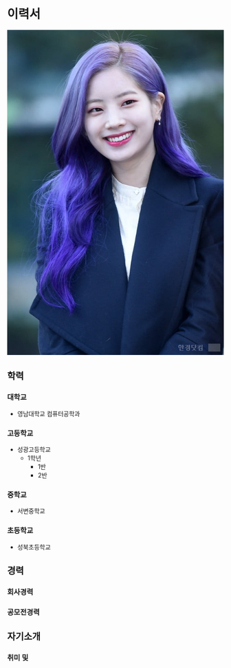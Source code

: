 # 이력서
![트와이스 다현 사진](https://github.com/woobyoungho/smart_factory/blob/master/dh.png)
## 학력
### 대학교
- 영남대학교 컴퓨터공학과

### 고등학교
- 성광고등학교
  - 1학년
    - 1반
    - 2반
    
### 중학교
- 서변중학교

### 초등학교
- 성북초등학교

## 경력
### 회사경력
### 공모전경력

## 자기소개
### 취미 및 
